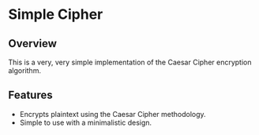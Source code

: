 # Simple Cipher

## Overview
This is a very, very simple implementation of the Caesar Cipher encryption algorithm.

## Features
- Encrypts plaintext using the Caesar Cipher methodology.
- Simple to use with a minimalistic design.
